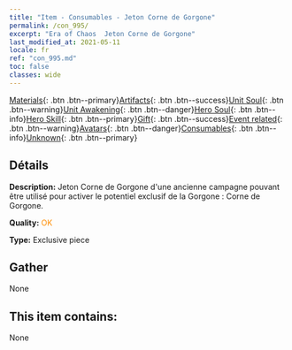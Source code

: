 ```yaml
---
title: "Item - Consumables - Jeton Corne de Gorgone"
permalink: /con_995/
excerpt: "Era of Chaos  Jeton Corne de Gorgone"
last_modified_at: 2021-05-11
locale: fr
ref: "con_995.md"
toc: false
classes: wide
---
```

 [Materials](/ItemsFR/){: .btn .btn--primary}[Artifacts](/ItemsFR/Artifacts/){: .btn .btn--success}[Unit Soul](/ItemsFR/UnitSoul/){: .btn .btn--warning}[Unit Awakening](/ItemsFR/UnitAwakening/){: .btn .btn--danger}[Hero Soul](/ItemsFR/HeroSoul/){: .btn .btn--info}[Hero Skill](/ItemsFR/HeroSkill/){: .btn .btn--primary}[Gift](/ItemsFR/Gift/){: .btn .btn--success}[Event related](/ItemsFR/Events/){: .btn .btn--warning}[Avatars](/ItemsFR/Avatars/){: .btn .btn--danger}[Consumables](/ItemsFR/Consumables/){: .btn .btn--info}[Unknown](/ItemsFR/Unknown/){: .btn .btn--primary}

## Détails
 **Description:** Jeton Corne de Gorgone d'une ancienne campagne pouvant être utilisé pour activer le potentiel exclusif de la Gorgone : Corne de Gorgone.

 **Quality:** <span style="color: #FF8C00">OK</span>

 **Type:** Exclusive piece

## Gather

  None

## This item contains:

  None

